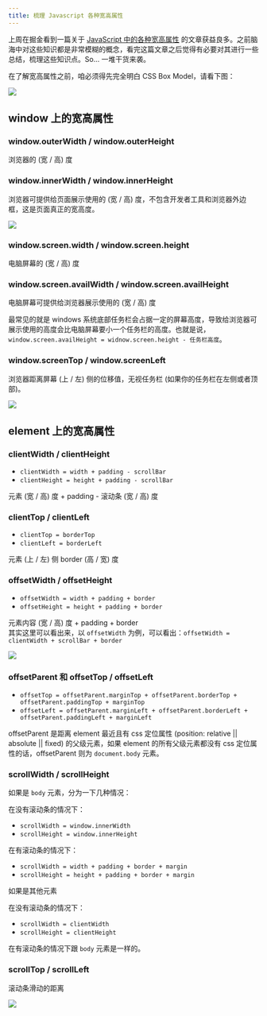 ```yaml
---
title: 梳理 Javascript 各种宽高属性
---
```


上周在掘金看到一篇关于 [JavaScript 中的各种宽高属性](https://segmentfault.com/a/1190000007515034) 的文章获益良多。之前脑海中对这些知识都是非常模糊的概念，看完这篇文章之后觉得有必要对其进行一些总结，梳理这些知识点。So... 一堆干货来袭。

在了解宽高属性之前，咱必须得先完全明白 CSS Box Model，请看下图：

![](https://picabstract-preview-ftn.weiyun.com:8443/ftn_pic_abs_v2/299c2c9459ef12440da80f45d4beb0dde39f42c1dfa2c8d805de712d2c218b64b639c4ef409a77bd348d41b035fa9275?pictype=scale&from=30013&version=2.0.0.2&uin=287531381&fname=css-box-model.png&size=1024*1024)

## window 上的宽高属性

### window.outerWidth / window.outerHeight

浏览器的 (宽 / 高) 度

### window.innerWidth / window.innerHeight

浏览器可提供给页面展示使用的 (宽 / 高) 度，不包含开发者工具和浏览器外边框，这是页面真正的宽高度。

![](https://picabstract-preview-ftn.weiyun.com:8443/ftn_pic_abs_v2/b9386e7aa37090144de0f40e2ed6124c32f4471e84cd5a281d1eb580257baaa71a95e48e75057ed4db6dcdfecccbb222?pictype=scale&from=30013&version=2.0.0.2&uin=287531381&fname=inner-outer.png&size=1024*1024)

### window.screen.width / window.screen.height

电脑屏幕的 (宽 / 高) 度

### window.screen.availWidth / window.screen.availHeight

电脑屏幕可提供给浏览器展示使用的 (宽 / 高) 度

最常见的就是 windows 系统底部任务栏会占据一定的屏幕高度，导致给浏览器可展示使用的高度会比电脑屏幕要小一个任务栏的高度。也就是说，`window.screen.availHeight = widnow.screen.height - 任务栏高度`。

### window.screenTop / window.screenLeft

浏览器距离屏幕 (上 / 左) 侧的位移值，无视任务栏 (如果你的任务栏在左侧或者顶部)。

![](https://picabstract-preview-ftn.weiyun.com:8443/ftn_pic_abs_v2/97f50d04b585df5e88ef1a41d4bc4f5855ae26cd58ff7f8e7559987aaaa13e8454f812d35a10252832ebbb0989566cc0?pictype=scale&from=30013&version=2.0.0.2&uin=287531381&fname=screen-avail.png&size=1024*1024)

## element 上的宽高属性

### clientWidth / clientHeight

- `clientWidth = width + padding - scrollBar`
- `clientHeight = height + padding - scrollBar`

元素 (宽 / 高) 度 + padding - 滚动条 (宽 / 高) 度

### clientTop / clientLeft

- `clientTop = borderTop`
- `clientLeft = borderLeft`

元素 (上 / 左) 侧 border (高 / 宽) 度

### offsetWidth / offsetHeight

- `offsetWidth = width + padding + border`
- `offsetHeight = height + padding + border`

元素内容 (宽 / 高) 度 + padding + border  
其实这里可以看出来，以 `offsetWidth` 为例，可以看出：`offsetWidth = clientWidth + scrollBar + border`

![](https://picabstract-preview-ftn.weiyun.com:8443/ftn_pic_abs_v2/219c1dcba870fa136ac7776504674b58d50e2018e343ae9ebae8ab5a26e762e56c55ed41dadff1a378b8ec0d854c9357?pictype=scale&from=30013&version=2.0.0.2&uin=287531381&fname=client-offsett.png&size=1024*1024)

### offsetParent 和 offsetTop / offsetLeft

- `offsetTop = offsetParent.marginTop + offsetParent.borderTop + offsetParent.paddingTop + marginTop`
- `offsetLeft = offsetParent.marginLeft + offsetParent.borderLeft + offsetParent.paddingLeft + marginLeft`

offsetParent 是距离 element 最近且有 css 定位属性 (position: relative || absolute || fixed) 的父级元素，如果 element 的所有父级元素都没有 css 定位属性的话，offsetParent 则为 `document.body` 元素。

### scrollWidth / scrollHeight

如果是 `body` 元素，分为一下几种情况：

在没有滚动条的情况下：

- `scrollWidth = window.innerWidth`
- `scrollHeight = window.innerHeight`

在有滚动条的情况下：

- `scrollWidth = width + padding + border + margin`
- `scrollHeight = height + padding + border + margin`

如果是其他元素

在没有滚动条的情况下：

- `scrollWidth = clientWidth`
- `scrollHeight = clientHeight`

在有滚动条的情况下跟 `body` 元素是一样的。

### scrollTop / scrollLeft

滚动条滑动的距离

![](https://picabstract-preview-ftn.weiyun.com:8443/ftn_pic_abs_v2/15fd22ead9f757021bef6482f4e2e8236fa1fbe175a2776a9532463293f1a1cf95d1ca352c9f31a0dfce8da4f9f3f421?pictype=scale&from=30013&version=2.0.0.2&uin=287531381&fname=client-offset-scroll.png&size=1024*1024)
